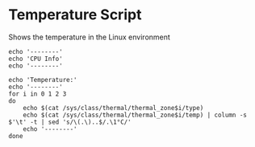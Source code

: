 # Temperature Script
Shows the temperature in the Linux environment


```
echo '--------'
echo 'CPU Info'
echo '--------'

echo 'Temperature:'
echo '--------'
for i in 0 1 2 3
do
	echo $(cat /sys/class/thermal/thermal_zone$i/type)
	echo $(cat /sys/class/thermal/thermal_zone$i/temp) | column -s $'\t' -t | sed 's/\(.\)..$/.\1°C/'
	echo '--------'
done
```
